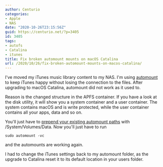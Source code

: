 ```yaml
---
author: Centurio
categories:
- Apple
- NAS
date: "2020-10-26T23:15:56Z"
guid: https://centurio.net/?p=3405
id: 3405
tags:
- autofs
- Catalina
- itunes
title: Fix broken automount mounts on macOS Catalina
url: /2020/10/26/fix-broken-automount-mounts-on-macos-catalina/
---
```

I've moved my iTunes music library content to my NAS. I'm using [automount](https://centurio.net/?s=automount) to keep iTunes happy without losing the connection to the files. After upgrading to macOS Catalina, automount did not work as it used to.

Reason is the changed structure in the APFS container. If you have a look at the disk utility, it will show you a system container and a user container. The system contains macOS and is write protected, while the user container contains all your apps, data and so on.

You'll just have to [prepend your existing automount paths](https://www.fkylewright.com/2019/10/macos-catalina-10-15-autofs-mount-point-changes/) with /System/Volumes/Data. Now you'll just have to run

```
sudo automount -vc
```

and the automounts are working again.

I had to change the iTunes settings back to my automount folder, as the upgrade to Catalina reset it to its default location in your users folder.